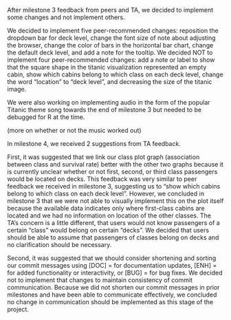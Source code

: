 After milestone 3 feedback from peers and TA, we decided to implement some changes and not implement others.

We decided to implement five peer-recommended changes: reposition the dropdown bar for deck level, change the font size of note about adjusting the browser, change the color of bars in the horizontal bar chart, change the default deck level, and add a note for the tooltip.
We decided NOT to implement four peer-recommended changes: add a note or label to show that the square shape in the titanic visualization represented an empty cabin, show which cabins belong to which class on each deck level, change the word “location” to “deck level”, and decreasing the size of the titanic image.

We were also working on implementing audio in the form of the popular Titanic theme song towards the end of milestone 3 but needed to be debugged for R at the time. 

(more on whether or not the music worked out)

In milestone 4, we received 2 suggestions from TA feedback. 

First, it was suggested that we link our class plot graph (association between class and survival rate) better with the other two graphs because it is currently unclear whether or not first, second, or third class passengers would be located on decks. This feedback was very similar to peer feedback we received in milestone 3, suggesting us to “show which cabins belong to which class on each deck level”. However, we concluded in milestone 3 that we were not able to visually implement this on the plot itself because the available data indicates only where first-class cabins are located and we had no information on location of the other classes. The TA’s concern is a little different, that users would not know passengers of a certain “class” would belong on certain “decks”. We decided that users should be able to assume that passengers of classes belong on decks and no clarification should be necessary. 

Second, it was suggested that we should consider shortening and sorting our commit messages using [DOC] = for documentation updates, [ENH] = for added functionality or interactivity, or [BUG] = for bug fixes. We decided not to implement that changes to maintain consistency of commit communication. Because we did not shorten our commit messages in prior milestones and have been able to communicate effectively, we concluded no change in communication should be implemented as this stage of the project. 
